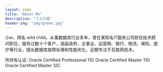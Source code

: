 ```yaml
---
layout: page
title: "About Me"
description: "个人介绍" 
header-img: "img/green.jpg"
---
```


小w，网名 wild child，从事数据库行业多年，曾在某知名IT服务公司担任技术顾问职位，服务过数十个客户，涵盖政府、企事业、运营商、银行、物流、保险、医疗等行业，擅长数据库故障处理和性能优化，近期专注于互联网技术。

所持有认证:
Oracle Certified Professional 11G
Oracle Certified Master 11G
Oracle Certified Master 12C







